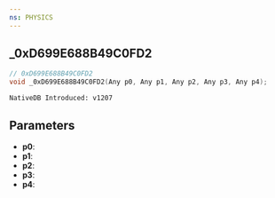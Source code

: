 ```yaml
---
ns: PHYSICS
---
```

## _0xD699E688B49C0FD2

```c
// 0xD699E688B49C0FD2
void _0xD699E688B49C0FD2(Any p0, Any p1, Any p2, Any p3, Any p4);
```

```
NativeDB Introduced: v1207
```

## Parameters
* **p0**:
* **p1**:
* **p2**:
* **p3**:
* **p4**:
